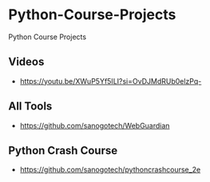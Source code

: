 # Python-Course-Projects
Python Course Projects

## Videos 

- https://youtu.be/XWuP5Yf5ILI?si=OvDJMdRUb0elzPq-

## All Tools
- https://github.com/sanogotech/WebGuardian

## Python  Crash  Course

- https://github.com/sanogotech/pythoncrashcourse_2e

